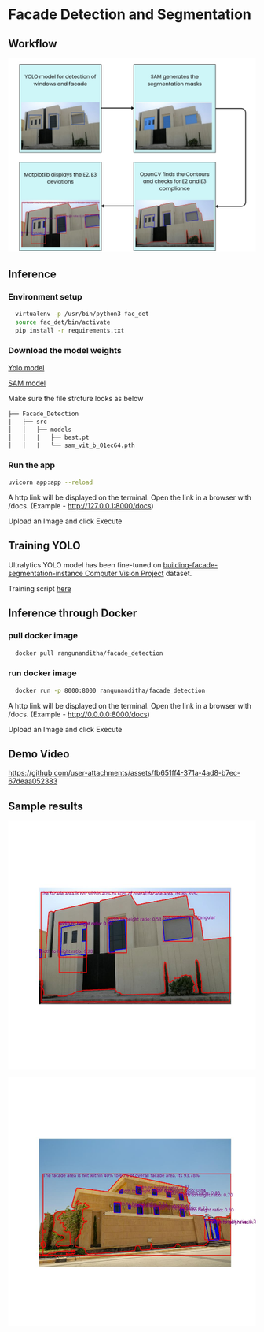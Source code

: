 
# Facade Detection and Segmentation



## Workflow

![App Screenshot](https://github.com/Nanditharangu/Facade_Detection/blob/main/samples/IMG_9908.jpg?raw=true)


## Inference

### Environment setup

```bash
  virtualenv -p /usr/bin/python3 fac_det
  source fac_det/bin/activate
  pip install -r requirements.txt
```
### Download the model weights

[Yolo model](https://drive.google.com/file/d/1qHJ3BA8LrN5YYr-kBj8iJiu9JaGF4xyp/view?usp=sharing)

[SAM model](https://dl.fbaipublicfiles.com/segment_anything/sam_vit_b_01ec64.pth)

Make sure the file strcture looks as below
```
├── Facade_Detection
│   ├── src
│   │   ├── models
│   │   |   ├── best.pt
│   │   |   └── sam_vit_b_01ec64.pth

```
### Run the app
```bash
uvicorn app:app --reload  
```
A http link will be displayed on the terminal. Open the link in a browser with /docs. (Example - http://127.0.0.1:8000/docs)

Upload an Image and click Execute
    
## Training YOLO 

Ultralytics YOLO model has been fine-tuned on [building-facade-segmentation-instance Computer Vision Project](https://universe.roboflow.com/building-facade/building-facade-segmentation-instance) dataset.

Training script [here](https://drive.google.com/file/d/1ic9YkDPTS5oWLhD-kW_DdXhjb4Gd4aLU/view?usp=sharing)
## Inference through Docker

### pull docker image

```bash
  docker pull rangunanditha/facade_detection
```
### run docker image

```bash
  docker run -p 8000:8000 rangunanditha/facade_detection
```
A http link will be displayed on the terminal. Open the link in a browser with /docs. (Example - http://0.0.0.0:8000/docs)

Upload an Image and click Execute


## Demo Video

https://github.com/user-attachments/assets/fb651ff4-371a-4ad8-b7ec-67deaa052383

## Sample results


![im1](https://github.com/Nanditharangu/Facade_Detection/blob/main/samples/2bdbce7e-7f70-4f6c-85a0-da592658cf06.jpg?raw=True)

![im2](https://github.com/Nanditharangu/Facade_Detection/blob/main/samples/2bf555eb-15d4-43c2-b9ae-7895f43d309a.jpg?raw=True)




